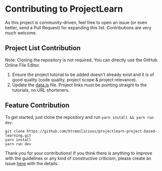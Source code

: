 # Contributing to ProjectLearn

As this project is community-driven, feel free to open an issue (or even better, send a Pull Request) for expanding this list. Contributions are very much welcome.


## Project List Contribution

Note: Cloning the repository is not required. You can directly use the GitHub Online File Editor.

1. Ensure the project tutorial to be added doesn't already exist and it is of good quality (code quality, project scope & project relevance).
2. Update the [data.js](https://github.com/Xtremilicious/ProjectLearn-Project-Based-Learning/blob/master/data.js) file. Project links must be pointing straight to the tutorials, no URL shorteners. 

## Feature Contribution

To get started, just clone the repository and run `yarn install && yarn run dev`:

    git clone https://github.com/Xtremilicious/projectlearn-project-based-learning.git
    yarn install
    yarn run dev

Thank you for your contributions! If you think there is anything to improve with the guidelines or any kind of constructive criticism, please create an issue [here](https://github.com/Xtremilicious/projectlearn-project-based-learning/issues/new) with the details.
